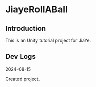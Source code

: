 # JiayeRollABall

## Introduction

This is an Unity tutorial project for JiaYe.

## Dev Logs

2024-08-15

Created project.